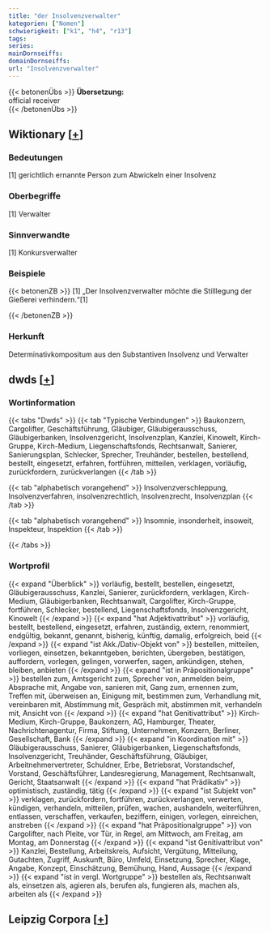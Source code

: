 ```yaml
---
title: "der Insolvenzverwalter"
kategorien: ["Nomen"]
schwierigkeit: ["k1", "h4", "r13"]
tags:
series:
mainDornseiffs:
domainDornseiffs:
url: "Insolvenzverwalter"
---
```


{{< betonenÜbs >}}
**Übersetzung:**  
official receiver  
{{< /betonenÜbs >}}

## Wiktionary [[+](https://de.wiktionary.org/wiki/Insolvenzverwalter)]

### Bedeutungen
[1] gerichtlich ernannte Person zum Abwickeln einer Insolvenz  

### Oberbegriffe
[1] Verwalter  

### Sinnverwandte
[1] Konkursverwalter  

### Beispiele
{{< betonenZB >}}
[1] „Der Insolvenzverwalter möchte die Stilllegung der Gießerei verhindern.“[1]  

{{< /betonenZB >}}
### Herkunft
Determinativkompositum aus den Substantiven Insolvenz und Verwalter  



## dwds [[+](https://www.dwds.de/wb/Insolvenzverwalter)]

### Wortinformation
{{< tabs "Dwds" >}}
{{< tab "Typische Verbindungen" >}}
Baukonzern, Cargolifter, Geschäftsführung, Gläubiger, Gläubigerausschuss, Gläubigerbanken, Insolvenzgericht, Insolvenzplan, Kanzlei, Kinowelt, Kirch-Gruppe, Kirch-Medium, Liegenschaftsfonds, Rechtsanwalt, Sanierer, Sanierungsplan, Schlecker, Sprecher, Treuhänder, bestellen, bestellend, bestellt, eingesetzt, erfahren, fortführen, mitteilen, verklagen, vorläufig, zurückfordern, zurückverlangen
{{< /tab >}}

{{< tab "alphabetisch vorangehend" >}}
Insolvenzverschleppung, Insolvenzverfahren, insolvenzrechtlich, Insolvenzrecht, Insolvenzplan
{{< /tab >}}

{{< tab "alphabetisch vorangehend" >}}
Insomnie, insonderheit, insoweit, Inspekteur, Inspektion
{{< /tab >}}

{{< /tabs >}}

### Wortprofil
{{< expand "Überblick" >}} vorläufig, bestellt, bestellen, eingesetzt, Gläubigerausschuss, Kanzlei, Sanierer, zurückfordern, verklagen, Kirch-Medium, Gläubigerbanken, Rechtsanwalt, Cargolifter, Kirch-Gruppe, fortführen, Schlecker, bestellend, Liegenschaftsfonds, Insolvenzgericht, Kinowelt {{< /expand >}}
{{< expand "hat Adjektivattribut" >}} vorläufig, bestellt, bestellend, eingesetzt, erfahren, zuständig, extern, renommiert, endgültig, bekannt, genannt, bisherig, künftig, damalig, erfolgreich, beid {{< /expand >}}
{{< expand "ist Akk./Dativ-Objekt von" >}} bestellen, mitteilen, vorliegen, einsetzen, bekanntgeben, berichten, übergeben, bestätigen, auffordern, vorlegen, gelingen, vorwerfen, sagen, ankündigen, stehen, bleiben, anbieten {{< /expand >}}
{{< expand "ist in Präpositionalgruppe" >}} bestellen zum, Amtsgericht zum, Sprecher von, anmelden beim, Absprache mit, Angabe von, sanieren mit, Gang zum, ernennen zum, Treffen mit, überweisen an, Einigung mit, bestimmen zum, Verhandlung mit, vereinbaren mit, Abstimmung mit, Gespräch mit, abstimmen mit, verhandeln mit, Ansicht von {{< /expand >}}
{{< expand "hat Genitivattribut" >}} Kirch-Medium, Kirch-Gruppe, Baukonzern, AG, Hamburger, Theater, Nachrichtenagentur, Firma, Stiftung, Unternehmen, Konzern, Berliner, Gesellschaft, Bank {{< /expand >}}
{{< expand "in Koordination mit" >}} Gläubigerausschuss, Sanierer, Gläubigerbanken, Liegenschaftsfonds, Insolvenzgericht, Treuhänder, Geschäftsführung, Gläubiger, Arbeitnehmervertreter, Schuldner, Erbe, Betriebsrat, Vorstandschef, Vorstand, Geschäftsführer, Landesregierung, Management, Rechtsanwalt, Gericht, Staatsanwalt {{< /expand >}}
{{< expand "hat Prädikativ" >}} optimistisch, zuständig, tätig {{< /expand >}}
{{< expand "ist Subjekt von" >}} verklagen, zurückfordern, fortführen, zurückverlangen, verwerten, kündigen, verhandeln, mitteilen, prüfen, wachen, aushandeln, weiterführen, entlassen, verschaffen, verkaufen, beziffern, einigen, vorlegen, einreichen, anstreben {{< /expand >}}
{{< expand "hat Präpositionalgruppe" >}} von Cargolifter, nach Pleite, vor Tür, in Regel, am Mittwoch, am Freitag, am Montag, am Donnerstag {{< /expand >}}
{{< expand "ist Genitivattribut von" >}} Kanzlei, Bestellung, Arbeitskreis, Aufsicht, Vergütung, Mitteilung, Gutachten, Zugriff, Auskunft, Büro, Umfeld, Einsetzung, Sprecher, Klage, Angabe, Konzept, Einschätzung, Bemühung, Hand, Aussage {{< /expand >}}
{{< expand "ist in vergl. Wortgruppe" >}} bestellen als, Rechtsanwalt als, einsetzen als, agieren als, berufen als, fungieren als, machen als, arbeiten als {{< /expand >}}

## Leipzig Corpora [[+](https://corpora.uni-leipzig.de/en/res?word=Insolvenzverwalter&corpusId=deu_newscrawl-public_2018)]

